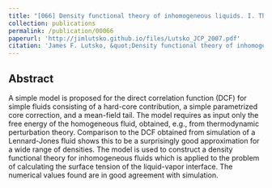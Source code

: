 ```yaml
---
title: "[066] Density functional theory of inhomogeneous liquids. I. The liquid-vapor interface in Lennard-Jones fluids"
collection: publications
permalink: /publication/00066
paperurl: 'http://jimlutsko.github.io/files/Lutsko_JCP_2007.pdf'
citation: 'James F. Lutsko, &quot;Density functional theory of inhomogeneous liquids. I. The liquid-vapor interface in Lennard-Jones fluids&quot;, <i>J. of Chemical Physics</i>, <strong>127</strong>, 54701 (2007)'
---
```

Abstract
---
A simple model is proposed for the direct correlation function (DCF) for simple fluids consisting of a hard-core contribution, a simple parametrized core correction, and a mean-field tail. The model requires as input only the free energy of the homogeneous fluid, obtained, e.g., from thermodynamic perturbation theory. Comparison to the DCF obtained from simulation of a Lennard-Jones fluid shows this to be a surprisingly good approximation for a wide range of densities. The model is used to construct a density functional theory for inhomogeneous fluids which is applied to the problem of calculating the surface tension of the liquid-vapor interface. The numerical values found are in good agreement with simulation.
